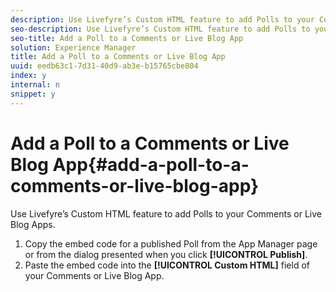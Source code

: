 ```yaml
---
description: Use Livefyre’s Custom HTML feature to add Polls to your Comments or Live Blog Apps.
seo-description: Use Livefyre’s Custom HTML feature to add Polls to your Comments or Live Blog Apps.
seo-title: Add a Poll to a Comments or Live Blog App
solution: Experience Manager
title: Add a Poll to a Comments or Live Blog App
uuid: eedb63c1-7d31-40d9-ab3e-b15765cbe804
index: y
internal: n
snippet: y
---
```


# Add a Poll to a Comments or Live Blog App{#add-a-poll-to-a-comments-or-live-blog-app}

Use Livefyre’s Custom HTML feature to add Polls to your Comments or Live Blog Apps.

1. Copy the embed code for a published Poll from the App Manager page or from the dialog presented when you click **[!UICONTROL Publish]**.
1. Paste the embed code into the **[!UICONTROL Custom HTML]** field of your Comments or Live Blog App.
